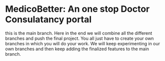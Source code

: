 # MedicoBetter: An one stop Doctor Consulatancy portal

this is the main branch. Here in the end we will combine all the different branches and push the final project. You all just have to create your own branches in which you will do your work. We will keep experimenting in our own branches and then keep adding the finalized features to the main branch.
